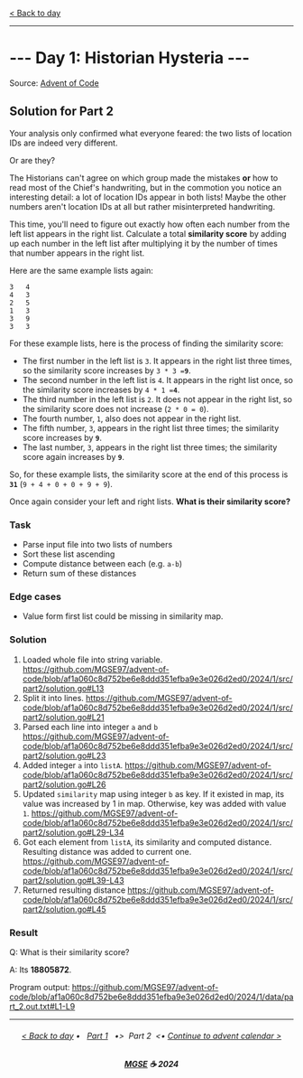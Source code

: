 [< Back to day](./README.md)

---

# --- Day 1: Historian Hysteria ---

Source: [Advent of Code](https://adventofcode.com/2024/day/1)

## Solution for Part 2

Your analysis only confirmed what everyone feared: the two lists of location IDs are indeed very different.

Or are they?

The Historians can't agree on which group made the mistakes **or** how to read most of the Chief's handwriting, but in the commotion you notice an interesting detail: a lot of location IDs appear in both lists! Maybe the other numbers aren't location IDs at all but rather misinterpreted handwriting.

This time, you'll need to figure out exactly how often each number from the left list appears in the right list. Calculate a total **similarity score** by adding up each number in the left list after multiplying it by the number of times that number appears in the right list.

Here are the same example lists again:

```
3   4
4   3
2   5
1   3
3   9
3   3
```

For these example lists, here is the process of finding the similarity score:

- The first number in the left list is `3`. It appears in the right list three times, so the similarity score increases by `3 * 3 =`**`9`**.
- The second number in the left list is `4`. It appears in the right list once, so the similarity score increases by `4 * 1 =`**`4`**.
- The third number in the left list is `2`. It does not appear in the right list, so the similarity score does not increase (`2 * 0 = 0`).
- The fourth number, `1`, also does not appear in the right list.
- The fifth number, `3`, appears in the right list three times; the similarity score increases by **`9`**.
- The last number, `3`, appears in the right list three times; the similarity score again increases by **`9`**.

So, for these example lists, the similarity score at the end of this process is **`31`** (`9 + 4 + 0 + 0 + 9 + 9`).

Once again consider your left and right lists. **What is their similarity score?**

### Task

- Parse input file into two lists of numbers
- Sort these list ascending
- Compute distance between each (e.g. `a-b`)
- Return sum of these distances

### Edge cases

- Value form first list could be missing in similarity map.

### Solution

1. Loaded whole file into string variable.
   <https://github.com/MGSE97/advent-of-code/blob/af1a060c8d752be6e8ddd351efba9e3e026d2ed0/2024/1/src/part2/solution.go#L13>
2. Split it into lines.
   <https://github.com/MGSE97/advent-of-code/blob/af1a060c8d752be6e8ddd351efba9e3e026d2ed0/2024/1/src/part2/solution.go#L21>
3. Parsed each line into integer `a` and `b`
   <https://github.com/MGSE97/advent-of-code/blob/af1a060c8d752be6e8ddd351efba9e3e026d2ed0/2024/1/src/part2/solution.go#L23>
4. Added integer `a` into `listA`.
   <https://github.com/MGSE97/advent-of-code/blob/af1a060c8d752be6e8ddd351efba9e3e026d2ed0/2024/1/src/part2/solution.go#L26>
5. Updated `similarity` map using integer `b` as key.
   If it existed in map, its value was increased by 1 in map.
   Otherwise, key was added with value `1`.
   <https://github.com/MGSE97/advent-of-code/blob/af1a060c8d752be6e8ddd351efba9e3e026d2ed0/2024/1/src/part2/solution.go#L29-L34>
6. Got each element from `listA`, its similarity and computed distance.
   Resulting distance was added to current one.
   <https://github.com/MGSE97/advent-of-code/blob/af1a060c8d752be6e8ddd351efba9e3e026d2ed0/2024/1/src/part2/solution.go#L39-L43>
7. Returned resulting distance
   <https://github.com/MGSE97/advent-of-code/blob/af1a060c8d752be6e8ddd351efba9e3e026d2ed0/2024/1/src/part2/solution.go#L45>

### Result

Q: What is their similarity score?

A: Its **18805872**.

Program output:
<https://github.com/MGSE97/advent-of-code/blob/af1a060c8d752be6e8ddd351efba9e3e026d2ed0/2024/1/data/part_2.out.txt#L1-L9>

---

<h6 align="center">

[< Back to day](./README.md)
• &nbsp; [Part 1](./Solution.1.md) &nbsp;
•>&nbsp; Part 2 &nbsp;<•
[Continue to advent calendar >](../README.md)

</h6>

<h6 align="center">

<b><a href="https://github.com/MGSE97" target="_blank">MGSE</a> ☕ 2024</b>

</h6>

